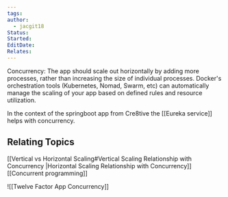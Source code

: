 ```yaml
---
tags: 
author:
  - jacgit18
Status: 
Started: 
EditDate: 
Relates:
---
```

Concurrency: The app should scale out horizontally by adding more processes, rather than increasing the size of individual processes. Docker's orchestration tools (Kubernetes, Nomad, Swarm, etc) can automatically manage the scaling of your app based on defined rules and resource utilization.

In the context of the springboot app from Cre8tive the [[Eureka service]] helps with concurrency.

## Relating Topics
[[Vertical vs Horizontal Scaling#Vertical Scaling Relationship with Concurrency |Horizontal Scaling Relationship with Concurrency]]
[[Concurrent programming]]


![[Twelve Factor App Concurrency]]